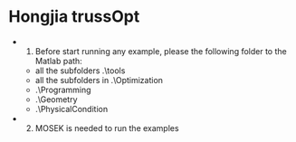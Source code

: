 # Hongjia trussOpt

- 1. Before start running any example, please the following folder to the Matlab path:
	- all the subfolders .\tools
	- all the subfolders in .\Optimization 
	- .\Programming
	- .\Geometry
	- .\PhysicalCondition


- 2. MOSEK is needed to run the examples 